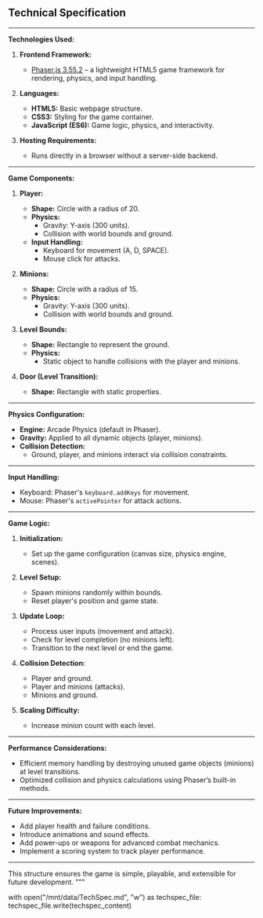 ## Technical Specification

---

**Technologies Used:**  

1. **Frontend Framework:**  
   - [Phaser.js 3.55.2](https://phaser.io/) – a lightweight HTML5 game framework for rendering, physics, and input handling.

2. **Languages:**  
   - **HTML5:** Basic webpage structure.  
   - **CSS3:** Styling for the game container.  
   - **JavaScript (ES6):** Game logic, physics, and interactivity.  

3. **Hosting Requirements:**  
   - Runs directly in a browser without a server-side backend.  

---

**Game Components:**  

1. **Player:**  
   - **Shape:** Circle with a radius of 20.  
   - **Physics:**  
     - Gravity: Y-axis (300 units).  
     - Collision with world bounds and ground.  
   - **Input Handling:**  
     - Keyboard for movement (A, D, SPACE).  
     - Mouse click for attacks.  

2. **Minions:**  
   - **Shape:** Circle with a radius of 15.  
   - **Physics:**  
     - Gravity: Y-axis (300 units).  
     - Collision with world bounds and ground.  

3. **Level Bounds:**  
   - **Shape:** Rectangle to represent the ground.  
   - **Physics:**  
     - Static object to handle collisions with the player and minions.  

4. **Door (Level Transition):**  
   - **Shape:** Rectangle with static properties.  

---

**Physics Configuration:**  
- **Engine:** Arcade Physics (default in Phaser).  
- **Gravity:** Applied to all dynamic objects (player, minions).  
- **Collision Detection:**  
  - Ground, player, and minions interact via collision constraints.

---

**Input Handling:**  
- Keyboard: Phaser's `keyboard.addKeys` for movement.  
- Mouse: Phaser's `activePointer` for attack actions.  

---

**Game Logic:**  

1. **Initialization:**  
   - Set up the game configuration (canvas size, physics engine, scenes).  

2. **Level Setup:**  
   - Spawn minions randomly within bounds.  
   - Reset player's position and game state.  

3. **Update Loop:**  
   - Process user inputs (movement and attack).  
   - Check for level completion (no minions left).  
   - Transition to the next level or end the game.  

4. **Collision Detection:**  
   - Player and ground.  
   - Player and minions (attacks).  
   - Minions and ground.  

5. **Scaling Difficulty:**  
   - Increase minion count with each level.  

---

**Performance Considerations:**  
- Efficient memory handling by destroying unused game objects (minions) at level transitions.  
- Optimized collision and physics calculations using Phaser’s built-in methods.  

---

**Future Improvements:**  
- Add player health and failure conditions.  
- Introduce animations and sound effects.  
- Add power-ups or weapons for advanced combat mechanics.  
- Implement a scoring system to track player performance.  

---

This structure ensures the game is simple, playable, and extensible for future development.
"""

with open("/mnt/data/TechSpec.md", "w") as techspec_file:
    techspec_file.write(techspec_content)
